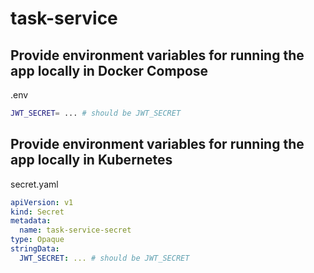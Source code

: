 # task-service

## Provide environment variables for running the app locally in Docker Compose

.env

```bash
JWT_SECRET= ... # should be JWT_SECRET
```

## Provide environment variables for running the app locally in Kubernetes

secret.yaml

```yaml
apiVersion: v1
kind: Secret
metadata:
  name: task-service-secret
type: Opaque
stringData:
  JWT_SECRET: ... # should be JWT_SECRET
```
